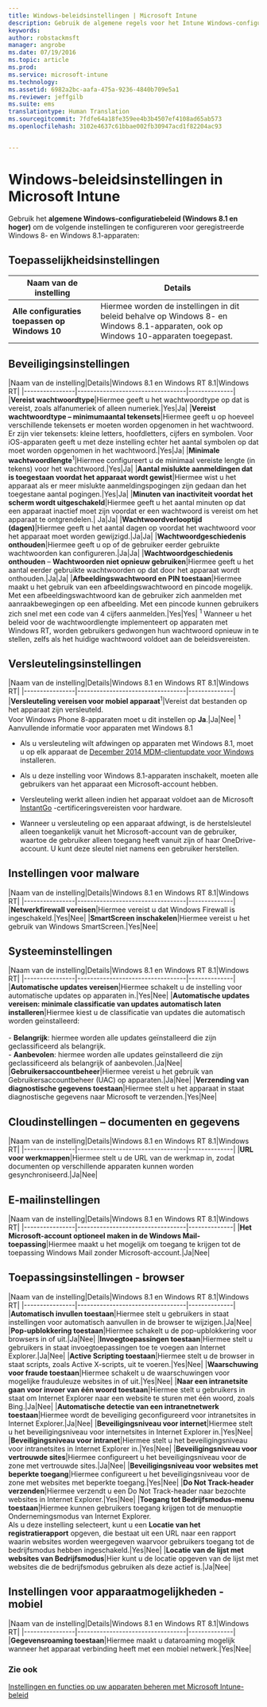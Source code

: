 ```yaml
---
title: Windows-beleidsinstellingen | Microsoft Intune
description: Gebruik de algemene regels voor het Intune Windows-configuratiebeleid (Windows 8.1 en later) om instellingen te configureren voor geregistreerde Windows 8.1- en Windows 8-apparaten.
keywords: 
author: robstackmsft
manager: angrobe
ms.date: 07/19/2016
ms.topic: article
ms.prod: 
ms.service: microsoft-intune
ms.technology: 
ms.assetid: 6982a2bc-aafa-475a-9236-4840b709e5a1
ms.reviewer: jeffgilb
ms.suite: ems
translationtype: Human Translation
ms.sourcegitcommit: 7fdfe64a18fe359ee4b3b4507ef4108ad65ab573
ms.openlocfilehash: 3102e4637c61bbae002fb30947acd1f82204ac93


---
```


# Windows-beleidsinstellingen in Microsoft Intune
Gebruik het **algemene Windows-configuratiebeleid (Windows 8.1 en hoger)** om de volgende instellingen te configureren voor geregistreerde Windows 8- en Windows 8.1-apparaten:

## Toepasselijkheidsinstellingen

|Naam van de instelling|Details|
|----------------|----------------------------------|
|**Alle configuraties toepassen op Windows 10**|Hiermee worden de instellingen in dit beleid behalve op Windows 8- en Windows 8.1-apparaten, ook op Windows 10-apparaten toegepast.|

## Beveiligingsinstellingen

|Naam van de instelling|Details|Windows 8.1 en Windows RT 8.1|Windows RT|
|----------------|----------------------------------|--------------|
|**Vereist wachtwoordtype**|Hiermee geeft u het wachtwoordtype op dat is vereist, zoals alfanumeriek of alleen numeriek.|Yes|Ja|
|**Vereist wachtwoordtype – minimumaantal tekensets**|Hiermee geeft u op hoeveel verschillende tekensets er moeten worden opgenomen in het wachtwoord. Er zijn vier tekensets: kleine letters, hoofdletters, cijfers en symbolen. Voor iOS-apparaten geeft u met deze instelling echter het aantal symbolen op dat moet worden opgenomen in het wachtwoord.|Yes|Ja|
|**Minimale wachtwoordlengte**<sup>1</sup>|Hiermee configureert u de minimaal vereiste lengte (in tekens) voor het wachtwoord.|Yes|Ja|
|**Aantal mislukte aanmeldingen dat is toegestaan voordat het apparaat wordt gewist**|Hiermee wist u het apparaat als er meer mislukte aanmeldingspogingen zijn gedaan dan het toegestane aantal pogingen.|Yes|Ja|
|**Minuten van inactiviteit voordat het scherm wordt uitgeschakeld**|Hiermee geeft u het aantal minuten op dat een apparaat inactief moet zijn voordat er een wachtwoord is vereist om het apparaat te ontgrendelen.| Ja|Ja|
|**Wachtwoordverlooptijd (dagen)**|Hiermee geeft u het aantal dagen op voordat het wachtwoord voor het apparaat moet worden gewijzigd.|Ja|Ja|
|**Wachtwoordgeschiedenis onthouden**|Hiermee geeft u op of de gebruiker eerder gebruikte wachtwoorden kan configureren.|Ja|Ja|
|**Wachtwoordgeschiedenis onthouden** – **Wachtwoorden niet opnieuw gebruiken**|Hiermee geeft u het aantal eerder gebruikte wachtwoorden op dat door het apparaat wordt onthouden.|Ja|Ja|
|**Afbeeldingswachtwoord en PIN toestaan**|Hiermee maakt u het gebruik van een afbeeldingswachtwoord en pincode mogelijk. Met een afbeeldingswachtwoord kan de gebruiker zich aanmelden met aanraakbewegingen op een afbeelding. Met een pincode kunnen gebruikers zich snel met een code van 4 cijfers aanmelden.|Yes|Yes|
<sup>1</sup> Wanneer u het beleid voor de wachtwoordlengte implementeert op apparaten met Windows RT, worden gebruikers gedwongen hun wachtwoord opnieuw in te stellen, zelfs als het huidige wachtwoord voldoet aan de beleidsvereisten.

## Versleutelingsinstellingen

|Naam van de instelling|Details|Windows 8.1 en Windows RT 8.1|Windows RT|
|----------------|----------------------------------|--------------|
|**Versleuteling vereisen voor mobiel apparaat**<sup>1</sup>|Vereist dat bestanden op het apparaat zijn versleuteld.<br>Voor Windows Phone 8-apparaten moet u dit instellen op **Ja**.|Ja|Nee|
<sup>1</sup> Aanvullende informatie voor apparaten met Windows 8.1

-   Als u versleuteling wilt afdwingen op apparaten met Windows 8.1, moet u op elk apparaat de [December 2014 MDM-clientupdate voor Windows](http://support.microsoft.com/kb/3013816) installeren.

-   Als u deze instelling voor Windows 8.1-apparaten inschakelt, moeten alle gebruikers van het apparaat een Microsoft-account hebben.

-   Versleuteling werkt alleen indien het apparaat voldoet aan de Microsoft [InstantGo](http://blogs.windows.com/bloggingwindows/2014/06/19/instantgo-a-better-way-to-sleep/) -certificeringsvereisten voor hardware.

-   Wanneer u versleuteling op een apparaat afdwingt, is de herstelsleutel alleen toegankelijk vanuit het Microsoft-account van de gebruiker, waartoe de gebruiker alleen toegang heeft vanuit zijn of haar OneDrive-account. U kunt deze sleutel niet namens een gebruiker herstellen.

## Instellingen voor malware

|Naam van de instelling|Details|Windows 8.1 en Windows RT 8.1|Windows RT|
|----------------|----------------------------------|--------------|
|**Netwerkfirewall vereisen**|Hiermee vereist u dat Windows Firewall is ingeschakeld.|Yes|Nee|
|**SmartScreen inschakelen**|Hiermee vereist u het gebruik van Windows SmartScreen.|Yes|Nee|

## Systeeminstellingen

|Naam van de instelling|Details|Windows 8.1 en Windows RT 8.1|Windows RT|
|----------------|----------------------------------|--------------|
|**Automatische updates vereisen**|Hiermee schakelt u de instelling voor automatische updates op apparaten in.|Yes|Nee|
|**Automatische updates vereisen: minimale classificatie van updates automatisch laten installeren**|Hiermee kiest u de classificatie van updates die automatisch worden geïnstalleerd:<br /><br />-   **Belangrijk**: hiermee worden alle updates geïnstalleerd die zijn geclassificeerd als belangrijk.<br />-   **Aanbevolen**: hiermee worden alle updates geïnstalleerd die zijn geclassificeerd als belangrijk of aanbevolen.|Ja|Nee|
|**Gebruikersaccountbeheer**|Hiermee vereist u het gebruik van Gebruikersaccountbeheer (UAC) op apparaten.|Ja|Nee|
|**Verzending van diagnostische gegevens toestaan**|Hiermee stelt u het apparaat in staat diagnostische gegevens naar Microsoft te verzenden.|Yes|Nee|


## Cloudinstellingen – documenten en gegevens

|Naam van de instelling|Details|Windows 8.1 en Windows RT 8.1|Windows RT|
|----------------|----------------------------------|--------------|
|**URL voor werkmappen**|Hiermee stelt u de URL van de werkmap in, zodat documenten op verschillende apparaten kunnen worden gesynchroniseerd.|Ja|Nee|

## E-mailinstellingen

|Naam van de instelling|Details|Windows 8.1 en Windows RT 8.1|Windows RT|
|----------------|----------------------------------|--------------|
|**Het Microsoft-account optioneel maken in de Windows Mail-toepassing**|Hiermee maakt u het mogelijk om toegang te krijgen tot de toepassing Windows Mail zonder Microsoft-account.|Ja|Nee|

## Toepassingsinstellingen - browser

|Naam van de instelling|Details|Windows 8.1 en Windows RT 8.1|Windows RT|
|----------------|----------------------------------|--------------|
|**Automatisch invullen toestaan**|Hiermee stelt u gebruikers in staat instellingen voor automatisch aanvullen in de browser te wijzigen.|Ja|Nee|
|**Pop-upblokkering toestaan**|Hiermee schakelt u de pop-upblokkering voor browsers in of uit.|Ja|Nee|
|**Invoegtoepassingen toestaan**|Hiermee stelt u gebruikers in staat invoegtoepassingen toe te voegen aan Internet Explorer.|Ja|Nee|
|**Active Scripting toestaan**|Hiermee stelt u de browser in staat scripts, zoals Active X-scripts, uit te voeren.|Yes|Nee|
|**Waarschuwing voor fraude toestaan**|Hiermee schakelt u de waarschuwingen voor mogelijke frauduleuze websites in of uit.|Yes|Nee|
|**Naar een intranetsite gaan voor invoer van één woord toestaan**|Hiermee stelt u gebruikers in staat om Internet Explorer naar een website te sturen met één woord, zoals Bing.|Ja|Nee|
|**Automatische detectie van een intranetnetwerk toestaan**|Hiermee wordt de beveiliging geconfigureerd voor intranetsites in Internet Explorer.|Ja|Nee|
|**Beveiligingsniveau voor internet**|Hiermee stelt u het beveiligingsniveau voor internetsites in Internet Explorer in.|Yes|Nee|
|**Beveiligingsniveau voor intranet**|Hiermee stelt u het beveiligingsniveau voor intranetsites in Internet Explorer in.|Yes|Nee|
|**Beveiligingsniveau voor vertrouwde sites**|Hiermee configureert u het beveiligingsniveau voor de zone met vertrouwde sites.|Ja|Nee|
|**Beveiligingsniveau voor websites met beperkte toegang**|Hiermee configureert u het beveiligingsniveau voor de zone met websites met beperkte toegang.|Yes|Nee|
|**Do Not Track-header verzenden**|Hiermee verzendt u een Do Not Track-header naar bezochte websites in Internet Explorer.|Yes|Nee|
|**Toegang tot Bedrijfsmodus-menu toestaan**|Hiermee kunnen gebruikers toegang krijgen tot de menuoptie Ondernemingsmodus van Internet Explorer.<br>Als u deze instelling selecteert, kunt u een **Locatie van het registratierapport** opgeven, die bestaat uit een URL naar een rapport waarin websites worden weergegeven waarvoor gebruikers toegang tot de bedrijfsmodus hebben ingeschakeld.|Yes|Nee|
|**Locatie van de lijst met websites van Bedrijfsmodus**|Hier kunt u de locatie opgeven van de lijst met websites die de bedrijfsmodus gebruiken als deze actief is.|Ja|Nee|

## Instellingen voor apparaatmogelijkheden - mobiel

|Naam van de instelling|Details|Windows 8.1 en Windows RT 8.1|Windows RT|
|----------------|----------------------------------|--------------|
|**Gegevensroaming toestaan**|Hiermee maakt u dataroaming mogelijk wanneer het apparaat verbinding heeft met een mobiel netwerk.|Yes|Nee|



### Zie ook
[Instellingen en functies op uw apparaten beheren met Microsoft Intune-beleid](manage-settings-and-features-on-your-devices-with-microsoft-intune-policies.md)



<!--HONumber=Aug16_HO3-->


